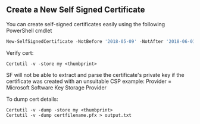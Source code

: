## Create a New Self Signed Certificate

You can create self-signed certificates easily using the following PowerShell cmdlet

```PowerShell
New-SelfSignedCertificate -NotBefore '2018-05-09' -NotAfter '2018-06-01' -DnsName www.domain-name.eastus.cloudapp.azure.com -CertStoreLocation Cert:\LocalMachine\My -Provider "Microsoft Strong Cryptographic Provider" -KeyExportPolicy ExportableEncrypted
```

Verify cert:
```Batch
Certutil -v -store my <thumbprint>
```

SF will not be able to extract and parse the certificate's private key if the certificate was created with an unsuitable CSP 
example:
	Provider = Microsoft Software Key Storage Provider

To dump cert details:
```Batch
Certutil -v -dump -store my <thumbprint>
Certutil -v -dump certfilename.pfx > output.txt
```